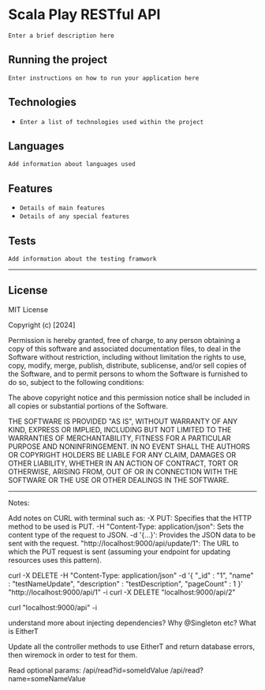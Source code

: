 # Scala Play RESTful API

`Enter a brief description here`

## Running the project

`Enter instructions on how to run your application here`

## Technologies

* `Enter a list of technologies used within the project`

## Languages

`Add information about languages used`

## Features

* `Details of main features`
* `Details of any special features`

## Tests

`Add information about the testing framwork`

---

## License

MIT License

Copyright (c) [2024]

Permission is hereby granted, free of charge, to any person obtaining a copy
of this software and associated documentation files, to deal
in the Software without restriction, including without limitation the rights
to use, copy, modify, merge, publish, distribute, sublicense, and/or sell
copies of the Software, and to permit persons to whom the Software is
furnished to do so, subject to the following conditions:

The above copyright notice and this permission notice shall be included in all
copies or substantial portions of the Software.

THE SOFTWARE IS PROVIDED "AS IS", WITHOUT WARRANTY OF ANY KIND, EXPRESS OR
IMPLIED, INCLUDING BUT NOT LIMITED TO THE WARRANTIES OF MERCHANTABILITY,
FITNESS FOR A PARTICULAR PURPOSE AND NONINFRINGEMENT. IN NO EVENT SHALL THE
AUTHORS OR COPYRIGHT HOLDERS BE LIABLE FOR ANY CLAIM, DAMAGES OR OTHER
LIABILITY, WHETHER IN AN ACTION OF CONTRACT, TORT OR OTHERWISE, ARISING FROM,
OUT OF OR IN CONNECTION WITH THE SOFTWARE OR THE USE OR OTHER DEALINGS IN THE
SOFTWARE.

---

Notes: 

Add notes on CURL with terminal such as:
-X PUT: Specifies that the HTTP method to be used is PUT.
-H "Content-Type: application/json": Sets the content type of the request to JSON.
-d '{...}': Provides the JSON data to be sent with the request.
"http://localhost:9000/api/update/1": The URL to which the PUT request is sent (assuming your endpoint for updating resources uses this pattern).

curl -X DELETE -H "Content-Type: application/json" -d '{ "_id" : "1", "name" : "testNameUpdate", "description" : "testDescription", "pageCount" : 1 }' "http://localhost:9000/api/1" -i
curl -X DELETE "localhost:9000/api/2"

curl "localhost:9000/api" -i


understand more about injecting dependencies? 
Why @Singleton etc?
What is EitherT

Update all the controller methods to use EitherT and return database errors, then wiremock in order to test for them. 


Read optional params:
/api/read?id=someIdValue
/api/read?name=someNameValue